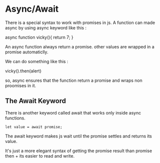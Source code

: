 # Async/Await 

There is a special syntax to work with promises in js.
A function can made async by using async keyword like this :

async function vicky(){
    return 7;
}

An async function always return a promise. other values are wrapped in a promise automaticlly.

We can do something like this :

vicky().then(alert)

so, async ensures that the function return a promise and wraps non proomises in it.

## The Await Keyword 

There is another keyword called await that works only inside async functions.

    let value = await promise;

The await keyword makes js wait until the promise settles and returns its value.

It's just a more elegant syntax of getting the promise result than promise then + its easier to read and write.
